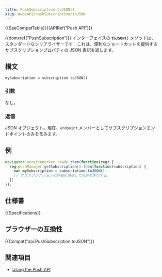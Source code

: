 ```yaml
---
title: PushSubscription.toJSON()
slug: Web/API/PushSubscription/toJSON
---
```


{{SeeCompatTable}}{{APIRef("Push API")}}

{{domxref("PushSubscription")}} インターフェイスの **`toJSON()`** メソッドは、スタンダードなシリアライザーです：これは、便利なショートカットを提供するサブスクリプションプロパティの JSON 表記を返します。

## 構文

```js-nolint
mySubscription = subscription.toJSON()
```

### 引数

なし。

### 返値

JSON オブジェクト。現在、`endpoint` メンバーとしてサブスクリプションエンドポイントのみを含みます。

## 例

```js
navigator.serviceWorker.ready.then(function(reg) {
  reg.pushManager.getSubscription().then(function(subscription) {
    var mySubscription = subscription.toJSON();
    // サブスクリプションの詳細を使用して何かを実行する。
  })
});
```

## 仕様書

{{Specifications}}

## ブラウザーの互換性

{{Compat("api.PushSubscription.toJSON")}}

## 関連項目

- [Using the Push API](/ja/docs/Web/API/Push_API/Using_the_Push_API)
